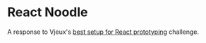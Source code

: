# React Noodle

A response to Vjeux's [best setup for React prototyping](http://blog.vjeux.com/2015/javascript/challenge-best-javascript-setup-for-quick-prototyping.html) challenge.

